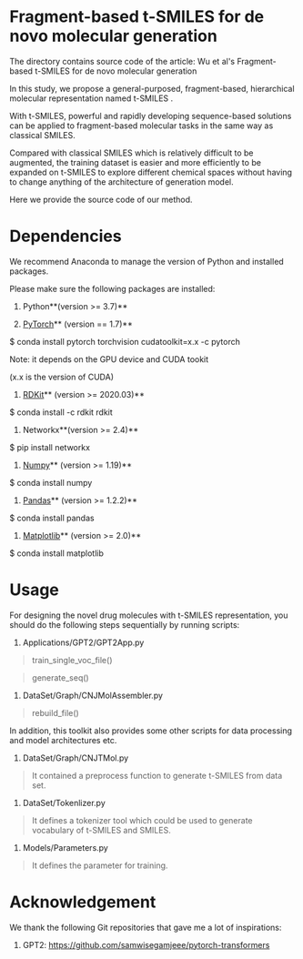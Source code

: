 Fragment-based t-SMILES for de novo molecular generation
========================================================

The directory contains source code of the article: Wu et al's Fragment-based
t-SMILES for de novo molecular generation

In this study, we propose a general-purposed, fragment-based, hierarchical
molecular representation named t-SMILES .

With t-SMILES, powerful and rapidly developing sequence-based solutions can be
applied to fragment-based molecular tasks in the same way as classical SMILES.

Compared with classical SMILES which is relatively difficult to be augmented,
the training dataset is easier and more efficiently to be expanded on t-SMILES
to explore different chemical spaces without having to change anything of the
architecture of generation model.

Here we provide the source code of our method.

Dependencies
============

We recommend Anaconda to manage the version of Python and installed packages.

Please make sure the following packages are installed:

1.  Python**(version \>= 3.7)**

2.  [PyTorch](https://pytorch.org/)** (version == 1.7)**

\$ conda install pytorch torchvision cudatoolkit=x.x -c pytorch

Note: it depends on the GPU device and CUDA tookit

(x.x is the version of CUDA)

1.  [RDKit](https://www.rdkit.org/)** (version \>= 2020.03)**

\$ conda install -c rdkit rdkit

1.  Networkx**(version \>= 2.4)**

\$ pip install networkx

1.  [Numpy](https://numpy.org/)** (version \>= 1.19)**

\$ conda install numpy

1.  [Pandas](https://pandas.pydata.org/)** (version \>= 1.2.2)**

\$ conda install pandas

1.  [Matplotlib](https://matplotlib.org/)** (version \>= 2.0)**

\$ conda install matplotlib

Usage
=====

For designing the novel drug molecules with t-SMILES representation, you should
do the following steps sequentially by running scripts:

1.  Applications/GPT2/GPT2App.py

>   train\_single\_voc\_file()

>   generate\_seq()

1.  DataSet/Graph/CNJMolAssembler.py

>   rebuild\_file()

In addition, this toolkit also provides some other scripts for data processing
and model architectures etc.

1.  DataSet/Graph/CNJTMol.py

>   It contained a preprocess function to generate t-SMILES from data set.

1.  DataSet/Tokenlizer.py

>   It defines a tokenizer tool which could be used to generate vocabulary of
>   t-SMILES and SMILES.

1.  Models/Parameters.py

>   It defines the parameter for training.

Acknowledgement
===============

We thank the following Git repositories that gave me a lot of inspirations:

1.  GPT2: https://github.com/samwisegamjeee/pytorch-transformers
